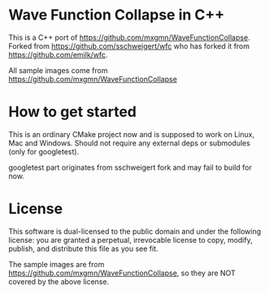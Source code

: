 # Wave Function Collapse in C++
This is a C++ port of https://github.com/mxgmn/WaveFunctionCollapse.
Forked from https://github.com/sschweigert/wfc who has forked it from https://github.com/emilk/wfc.

All sample images come from https://github.com/mxgmn/WaveFunctionCollapse

# How to get started
This is an ordinary CMake project now and is supposed to work on Linux, Mac and Windows.
Should not require any external deps or submodules (only for googletest).

googletest part originates from sschweigert fork and may fail to build for now.

# License
This software is dual-licensed to the public domain and under the following
license: you are granted a perpetual, irrevocable license to copy, modify,
publish, and distribute this file as you see fit.

The sample images are from https://github.com/mxgmn/WaveFunctionCollapse, so they are NOT covered by the above license.
